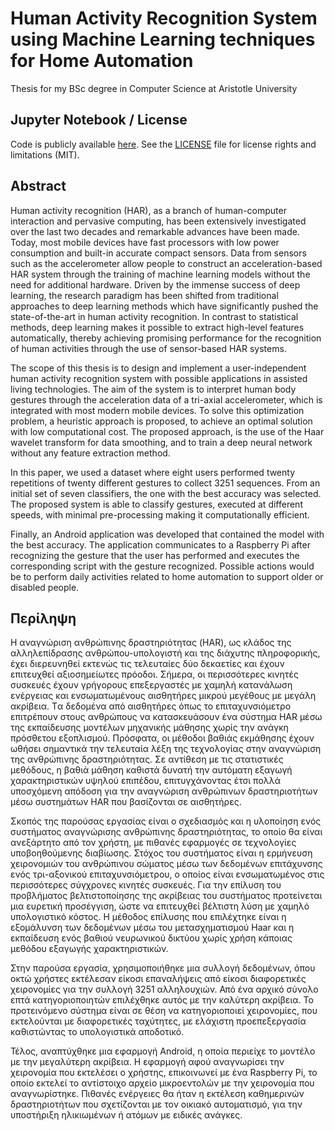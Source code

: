 # Human Activity Recognition System using Machine Learning techniques for Home Automation

Thesis for my BSc degree in Computer Science at Aristotle University

## Jupyter Notebook / License
Code is publicly available [here](https://github.com/LeonVitanos/Thesis/blob/master/Thesis.ipynb). See the [LICENSE](https://github.com/LeonVitanos/Thesis/blob/master/LICENSE) file for license rights and limitations (MIT).

## Abstract

Human activity recognition (HAR), as a branch of human-computer interaction and pervasive computing, has been extensively investigated over the last two decades and remarkable advances have been made. Today, most mobile devices have fast processors with low power consumption and built-in accurate compact sensors. Data from sensors such as the accelerometer allow people to construct an acceleration-based HAR system through the training of machine learning models without the need for additional hardware. Driven by the immense success of deep learning, the research paradigm has been shifted from traditional approaches to deep learning methods which have significantly pushed the state-of-the-art in human activity recognition. In contrast to statistical methods, deep learning makes it possible to extract high-level features automatically, thereby achieving promising performance for the recognition of human activities through the use of sensor-based HAR systems.

The scope of this thesis is to design and implement a user-independent human activity recognition system with possible applications in assisted living technologies. The aim of the system is to interpret human body gestures through the acceleration data of a tri-axial accelerometer, which is integrated with most modern mobile devices. To solve this optimization problem, a heuristic approach is proposed, to achieve an optimal solution with low computational cost. The proposed approach, is the use of the Haar wavelet transform for data smoothing, and to train a deep neural network without any feature extraction method.

In this paper, we used a dataset where eight users performed twenty repetitions of twenty different gestures to collect 3251 sequences. From an initial set of seven classifiers, the one with the best accuracy was selected. The proposed system is able to classify gestures, executed at different speeds, with minimal pre-processing making it computationally efficient.

Finally, an Android application was developed that contained the model with the best accuracy. The application communicates to a Raspberry Pi after recognizing the gesture that the user has performed and executes the corresponding script with the gesture recognized. Possible actions would be to perform daily activities related to home automation to support older or disabled people.



## Περίληψη

Η αναγνώριση ανθρώπινης δραστηριότητας (HAR), ως κλάδος της αλληλεπίδρασης ανθρώπου-υπολογιστή και της διάχυτης πληροφορικής, έχει διερευνηθεί εκτενώς τις τελευταίες δύο δεκαετίες και έχουν επιτευχθεί αξιοσημείωτες πρόοδοι. Σήμερα, οι περισσότερες κινητές συσκευές έχουν γρήγορους επεξεργαστές με χαμηλή κατανάλωση ενέργειας και ενσωματωμένους αισθητήρες μικρού μεγέθους με μεγάλη ακρίβεια. Tα δεδομένα από αισθητήρες όπως το επιταχυνσιόμετρο επιτρέπουν στους ανθρώπους να κατασκευάσουν ένα σύστημα HAR μέσω της εκπαίδευσης μοντέλων μηχανικής μάθησης χωρίς την ανάγκη πρόσθετου εξοπλισμού. Πρόσφατα, οι μέθοδοι βαθιάς εκμάθησης έχουν ωθήσει σημαντικά την τελευταία λέξη της τεχνολογίας στην αναγνώριση της ανθρώπινης δραστηριότητας. Σε αντίθεση με τις στατιστικές μεθόδους, η βαθιά μάθηση καθιστά δυνατή την αυτόματη εξαγωγή χαρακτηριστικών υψηλού επιπέδου, επιτυγχάνοντας έτσι πολλά υποσχόμενη απόδοση για την αναγνώριση ανθρώπινων δραστηριοτήτων μέσω συστημάτων HAR που βασίζονται σε αισθητήρες.

Σκοπός της παρούσας εργασίας είναι ο σχεδιασμός και η υλοποίηση ενός συστήματος αναγνώρισης ανθρώπινης δραστηριότητας, το οποίο θα είναι ανεξάρτητο από τον χρήστη, με πιθανές εφαρμογές σε τεχνολογίες υποβοηθούμενης διαβίωσης. Στόχος του συστήματος είναι η ερμήνευση χειρονομιών του ανθρώπινου σώματος μέσω των δεδομένων επιτάχυνσης ενός τρι-αξονικού επιταχυνσιόμετρου, ο οποίος είναι ενσωματωμένος στις περισσότερες σύγχρονες κινητές συσκευές. Για την επίλυση του προβλήματος βελτιστοποίησης της ακρίβειας του συστήματος προτείνεται μια ευρετική προσέγγιση, ώστε να επιτευχθεί βέλτιστη λύση με χαμηλό υπολογιστικό κόστος. Η μέθοδος επίλυσης που επιλέχτηκε είναι η εξομάλυνση των δεδομένων μέσω του μετασχηματισμού Haar και η εκπαίδευση ενός βαθιού νευρωνικού δικτύου χωρίς χρήση κάποιας μεθόδου εξαγωγής χαρακτηριστικών. 

Στην παρούσα εργασία, χρησιμοποιήθηκε μια συλλογή δεδομένων, όπου οκτώ χρήστες εκτέλεσαν είκοσι επαναλήψεις από είκοσι διαφορετικές χειρονομίες για την συλλογή 3251 αλληλουχιών. Από ένα αρχικό σύνολο επτά κατηγοριοποιητών επιλέχθηκε αυτός με την καλύτερη ακρίβεια. Το προτεινόμενο σύστημα είναι σε θέση να κατηγοριοποιεί χειρονομίες, που εκτελούνται με διαφορετικές ταχύτητες, με ελάχιστη προεπεξεργασία καθιστώντας το υπολογιστικά αποδοτικό.

Τέλος, αναπτύχθηκε μια εφαρμογή Android, η οποία περιείχε το μοντέλο με την μεγαλύτερη ακρίβεια. Η εφαρμογή αφού αναγνωρίσει την χειρονομία που εκτελέσει ο χρήστης, επικοινωνεί με ένα Raspberry Pi, το οποίο εκτελεί το αντίστοιχο αρχείο μικροεντολών με την χειρονομία που αναγνωρίστηκε. Πιθανές ενέργειες θα ήταν η εκτέλεση καθημερινών δραστηριοτήτων που σχετίζονται με τον οικιακό αυτοματισμό,  για την υποστήριξη ηλικιωμένων ή ατόμων με ειδικές ανάγκες. 
